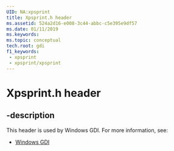 ```yaml
---
UID: NA:xpsprint
title: Xpsprint.h header
ms.assetid: 524a2d16-e008-3c44-abbc-c5e395e9df57
ms.date: 01/11/2019
ms.keywords: 
ms.topic: conceptual
tech.root: gdi
f1_keywords:
 - xpsprint
 - xpsprint/xpsprint
---
```


# Xpsprint.h header


## -description

This header is used by Windows GDI. For more information, see:

- [Windows GDI](../_gdi/index.md)

